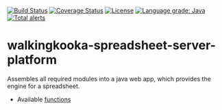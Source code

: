 [![Build Status](https://github.com/mP1/walkingkooka-spreadsheet-server-platform/actions/workflows/build.yaml/badge.svg)](https://github.com/mP1/walkingkooka-spreadsheet-server-platform/actions/workflows/build.yaml/badge.svg)
[![Coverage Status](https://coveralls.io/repos/github/mP1/walkingkooka-spreadsheet-server-platform/badge.svg?branch=master)](https://coveralls.io/repos/github/mP1/walkingkooka-spreadsheet-server-platform?branch=master)
[![License](https://img.shields.io/badge/License-Apache%202.0-blue.svg)](https://opensource.org/licenses/Apache-2.0)
[![Language grade: Java](https://img.shields.io/lgtm/grade/java/g/mP1/walkingkooka-spreadsheet-server-platform.svg?logo=lgtm&logoWidth=18)](https://lgtm.com/projects/g/mP1/walkingkooka-spreadsheet-server-platform/context:java)
[![Total alerts](https://img.shields.io/lgtm/alerts/g/mP1/walkingkooka-spreadsheet-server-platform.svg?logo=lgtm&logoWidth=18)](https://lgtm.com/projects/g/mP1/walkingkooka-spreadsheet-server-platform/alerts/)

# walkingkooka-spreadsheet-server-platform

Assembles all required modules into a java web app, which provides the engine for a spreadsheet.

- Available [functions](https://github.com/mP1/walkingkooka-spreadsheet-server-expression-function)
